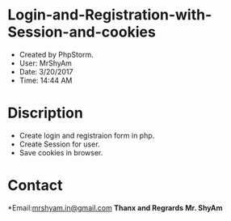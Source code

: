# Login-and-Registration-with-Session-and-cookies
 * Created by PhpStorm.
 * User: MrShyAm
 * Date: 3/20/2017
 * Time: 14:44 AM
 
# Discription
 * Create login and registraion form in php.
 * Create Session for user.
 * Save cookies in browser.
 
# Contact
*Email:mrshyam.in@gmail.com
**Thanx and Regrards**
**Mr. ShyAm**
